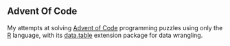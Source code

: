 ## Advent Of Code

My attempts at solving [Advent of Code](https://adventofcode.com/events) programming puzzles using only the [R](https://www.r-project.org/) language, with its [data.table](https://github.com/Rdatatable/data.table) extension package for data wrangling.
